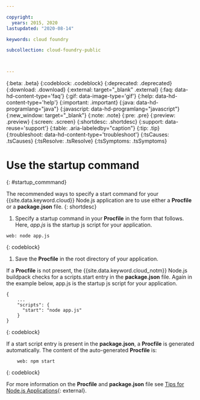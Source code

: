 ```yaml
---

copyright:
  years: 2015, 2020
lastupdated: "2020-08-14"

keywords: cloud foundry

subcollection: cloud-foundry-public



---
```




{:beta: .beta}
{:codeblock: .codeblock}
{:deprecated: .deprecated}
{:download: .download}
{:external: target="_blank" .external}
{:faq: data-hd-content-type='faq'}
{:gif: data-image-type='gif'}
{:help: data-hd-content-type='help'}
{:important: .important}
{:java: data-hd-programlang="java"}
{:javascript: data-hd-programlang="javascript"}
{:new_window: target="_blank"}
{:note: .note}
{:pre: .pre}
{:preview: .preview}
{:screen: .screen}
{:shortdesc: .shortdesc}
{:support: data-reuse='support'}
{:table: .aria-labeledby="caption"}
{:tip: .tip}
{:troubleshoot: data-hd-content-type='troubleshoot'}
{:tsCauses: .tsCauses}
{:tsResolve: .tsResolve}
{:tsSymptoms: .tsSymptoms}


# Use the startup command
{: #startup_commmand}

The recommended ways to specify a start command for your {{site.data.keyword.cloud}} Node.js application are to use either a **Procfile** or a **package.json** file.
{: shortdesc}

1. Specify a startup command in your **Procfile** in the form that follows. Here, _app.js_ is the startup js script for your application.
```
web: node app.js
```
{: codeblock}

1. Save the **Procfile** in the root directory of your application.

If a **Procfile** is not present, the {{site.data.keyword.cloud_notm}} Node.js buildpack checks for a scripts.start entry in the **package.json** file. Again in the example below, app.js is the startup js script for your application.
```
{
    ...   
    "scripts": {
      "start": "node app.js"
    }
}
```
{: codeblock}

If a start script entry is present in the **package.json**, a **Procfile** is generated automatically. The content of the auto-generated **Procfile** is:
```
    web: npm start
```
{: codeblock}

For more information on the **Procfile** and **package.json** file see [Tips for Node.js Applications](https://docs.cloudfoundry.org/buildpacks/node/node-tips.html){: external}.


